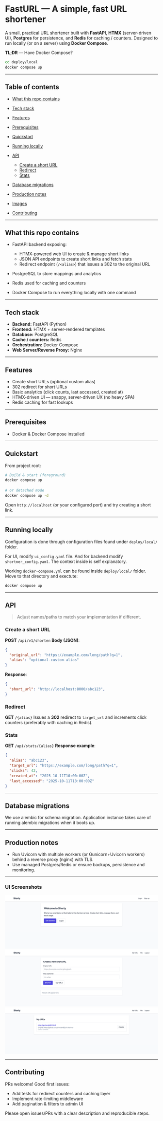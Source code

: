 # FastURL — A simple, fast URL shortener

A small, practical URL shortener built with **FastAPI**, **HTMX** (server-driven UI), **Postgres** for persistence, and **Redis** for caching / counters. Designed to run locally (or on a server) using **Docker Compose**.

**TL;DR** — Have Docker Compose?

```bash
cd deploy/local
docker compose up
```

---

## Table of contents

* [What this repo contains](#what-this-repo-contains)
* [Tech stack](#tech-stack)
* [Features](#features)
* [Prerequisites](#prerequisites)
* [Quickstart](#quickstart)
* [Running locally](#running-locally)
* [API](#api)

  * [Create a short URL](#create-a-short-url)
  * [Redirect](#redirect)
  * [Stats](#stats)
* [Database migrations](#database-migrations)
* [Production notes](#production-notes)
* [Images](#ui-screenshots)
* [Contributing](#contributing)

---

## What this repo contains

* FastAPI backend exposing:

  * HTMX-powered web UI to create & manage short links
  * JSON API endpoints to create short links and fetch stats
  * Redirect endpoint (`/<alias>`) that issues a 302 to the original URL
* PostgreSQL to store mappings and analytics
* Redis used for caching and counters
* Docker Compose to run everything locally with one command

---

## Tech stack

* **Backend:** FastAPI (Python)
* **Frontend:** HTMX + server-rendered templates
* **Database:** PostgreSQL
* **Cache / counters:** Redis
* **Orchestration:** Docker Compose
* **Web Server/Reverse Proxy:** Nginx

---

## Features

* Create short URLs (optional custom alias)
* 302 redirect for short URLs
* Basic analytics (click counts, last accessed, created at)
* HTMX-driven UI — snappy, server-driven UX (no heavy SPA)
* Redis caching for fast lookups

---

## Prerequisites

* Docker & Docker Compose installed

---

## Quickstart

From project root:

```bash
# Build & start (foreground)
docker compose up

# or detached mode
docker compose up -d
```

Open `http://localhost` (or your configured port) and try creating a short link.

---

## Running locally

Configuration is done through configuration files found under `deploy/local/` folder.

For UI, modify `ui_config.yaml` file. And for backend modify `shortner_config.yaml`. The context inside is self explanatory.

Working `docker-compose.yml` can be found inside `deploy/local/` folder. Move to that directory and exectute:

```bash
docker compose up
```

---

## API

> Adjust names/paths to match your implementation if different.

### Create a short URL

**POST** `/api/v1/shorten`
**Body (JSON)**:

```json
{
  "original_url": "https://example.com/long/path?q=1",
  "alias": "optional-custom-alias"
}
```

**Response**:

```json
{
  "short_url": "http://localhost:8000/abc123",
}
```

### Redirect

**GET** `/{alias}`
Issues a **302** redirect to `target_url` and increments click counters (preferably with caching in Redis).

### Stats

**GET** `/api/stats/{alias}`
**Response example**:

```json
{
  "alias": "abc123",
  "target_url": "https://example.com/long/path?q=1",
  "clicks": 42,
  "created_at": "2025-10-11T10:00:00Z",
  "last_accessed": "2025-10-11T13:00:00Z"
}
```

---

## Database migrations

We use alembic for schema migration. Application instance takes care of running alembic migrations when it boots up.

---

## Production notes

* Run Uvicorn with multiple workers (or Gunicorn+Uvicorn workers) behind a reverse proxy (nginx) with TLS.
* Use managed Postgres/Redis or ensure backups, persistence and monitoring.

---

### UI Screenshots

![Landing Page](docs/landing-page.png)
![URL Shortner Page](docs/url-shortner-page.png)
![URLs Created](docs/urls-list.png)


---

## Contributing

PRs welcome! Good first issues:

* Add tests for redirect counters and caching layer
* Implement rate-limiting middleware
* Add pagination & filters to admin UI

Please open issues/PRs with a clear description and reproducible steps.
